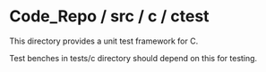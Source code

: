 # Code_Repo / src / c / ctest

This directory provides a unit test framework for C.

Test benches in tests/c directory should depend on this for testing.
